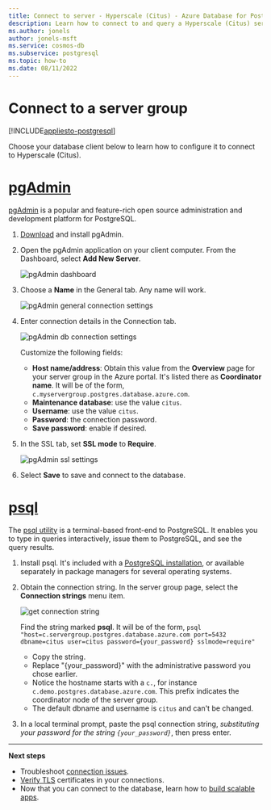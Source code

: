 ```yaml
---
title: Connect to server - Hyperscale (Citus) - Azure Database for PostgreSQL
description: Learn how to connect to and query a Hyperscale (Citus) server group
ms.author: jonels
author: jonels-msft
ms.service: cosmos-db
ms.subservice: postgresql
ms.topic: how-to
ms.date: 08/11/2022
---
```


# Connect to a server group

[!INCLUDE[appliesto-postgresql](../includes/appliesto-postgresql.md)]

Choose your database client below to learn how to configure it to connect to
Hyperscale (Citus).

# [pgAdmin](#tab/pgadmin)

[pgAdmin](https://www.pgadmin.org/) is a popular and feature-rich open source
administration and development platform for PostgreSQL.

1. [Download](https://www.pgadmin.org/download/) and install pgAdmin.

2. Open the pgAdmin application on your client computer. From the Dashboard,
   select **Add New Server**.

   ![pgAdmin dashboard](../media/howto-hyperscale-connect/pgadmin-dashboard.png)

3. Choose a **Name** in the General tab. Any name will work.

   ![pgAdmin general connection settings](../media/howto-hyperscale-connect/pgadmin-general.png)

4. Enter connection details in the Connection tab.

   ![pgAdmin db connection settings](../media/howto-hyperscale-connect/pgadmin-connection.png)

   Customize the following fields:

   * **Host name/address**: Obtain this value from the **Overview** page for your
     server group in the Azure portal. It's listed there as **Coordinator name**.
     It will be of the form, `c.myservergroup.postgres.database.azure.com`.
   * **Maintenance database**: use the value `citus`.
   * **Username**: use the value `citus`.
   * **Password**: the connection password.
   * **Save password**: enable if desired.

5. In the SSL tab, set **SSL mode** to **Require**.

   ![pgAdmin ssl settings](../media/howto-hyperscale-connect/pgadmin-ssl.png)

6. Select **Save** to save and connect to the database.

# [psql](#tab/psql)

The [psql utility](https://www.postgresql.org/docs/current/app-psql.html) is a
terminal-based front-end to PostgreSQL. It enables you to type in queries
interactively, issue them to PostgreSQL, and see the query results.

1. Install psql. It's included with a [PostgreSQL
   installation](https://www.postgresql.org/docs/current/tutorial-install.html),
   or available separately in package managers for several operating systems.

2. Obtain the connection string. In the server group page, select the
   **Connection strings** menu item.

   ![get connection string](../media/quickstart-connect-psql/get-connection-string.png)

   Find the string marked **psql**. It will be of the form, `psql
   "host=c.servergroup.postgres.database.azure.com port=5432 dbname=citus
   user=citus password={your_password} sslmode=require"`

   * Copy the string.
   * Replace "{your\_password}" with the administrative password you chose earlier.
   * Notice the hostname starts with a `c.`, for instance
     `c.demo.postgres.database.azure.com`. This prefix indicates the
     coordinator node of the server group.
   * The default dbname and username is `citus` and can't be changed.

3. In a local terminal prompt, paste the psql connection string, *substituting
   your password for the string `{your_password}`*, then press enter.

---

**Next steps**

* Troubleshoot [connection issues](howto-troubleshoot-common-connection-issues.md).
* [Verify TLS](howto-ssl-connection-security.md) certificates in your
  connections.
* Now that you can connect to the database, learn how to [build scalable
  apps](quickstart-build-scalable-apps-overview.md).
